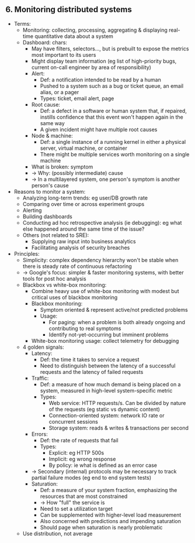 ## 6. Monitoring distributed systems
- Terms:
  - Monitoring: collecting, processing, aggregating & displaying real-time quantitative data about a system
  - Dashboard: chars:
    - May have filters, selectors..., but is prebuilt to expose the metrics most important to its users
    - Might display team information (eg list of high-priority bugs, current on-call engineer by area of responsibility)
    - Alert:
      - Def: a notification intended to be read by a human
      - Pushed to a system such as a bug or ticket queue, an email alias, or a pager
      - Types: ticket, email alert, page
    - Root cause:
      - Def: a defect in a software or human system that, if repaired,
      instills confidence that this event won't happen again in the same way
      - A given incident might have multiple root causes
    - Node & machine:
      - Def: a single instance of a running kernel in either a physical server, virtual machine, or container
      - There might be multiple services worth monitoring on a single machine
    - What is broken: symptom
    - -> Why: (possibly intermediate) cause
    - -> In a multilayered system, one person's symptom is another person's cause
- Reasons to monitor a system:
  - Analyzing long-term trends: eg user/DB growth rate
  - Comparing over time or across experiment groups
  - Alerting
  - Building dashboards
  - Conducting ad hoc retrospective analysis (ie debugging): eg what else happened around the same time of the issue?
  - Others (not related to SRE):
    - Supplying raw input into business analytics
    - Facilitating analysis of security breaches
- Principles:
  - Simplicity: complex dependency hierarchy won't be stable when there is steady rate of continuous refactoring
  - -> Google's focus: simpler & faster monitoring systems, with better tools for post hoc analysis
  - Blackbox vs white-box monitoring:
    - Combine heavy use of white-box monitoring with modest but critical uses of blackbox monitoring
    - Blackbox monitoring:
      - Symptom oriented & represent active/not predicted problems
      - Usage:
        - For paging: when a problem is both already ongoing and contributing to real symptoms
        - Identify not-yet-occurring but imminent problems
    - White-box monitoring usage: collect telemetry for debugging
  - 4 golden signals:
    - Latency:
      - Def: the time it takes to service a request
      - Need to distinguish between the latency of a successful requests and the latency of failed requests
    - Traffic:
      - Def: a measure of how much demand is being placed on a system, measured in high-level system-specific metric
      - Types:
        - Web service: HTTP requests/s. Can be divided by nature of the requests (eg static vs dynamic content)
        - Connection-oriented system: network IO rate or concurrent sessions
        - Storage system: reads & writes & transactions per second
    - Errors:
      - Def: the rate of requests that fail
      - Types:
        - Explicit: eg HTTP 500s
        - Implicit: eg wrong response
        - By policy: ie what is defined as an error case
    - -> Secondary (internal) protocols may be necessary to track partial failure modes (eg end to end system tests)
    - Saturation:
      - Def: a measure of your system fraction, emphasizing the resources that are most constrained
      - -> How "full" the service is
      - Need to set a utilization target
      - Can be supplemented with higher-level load measurement
      - Also concerned with predictions and impending saturation
      - Should page when saturation is nearly problematic
  - Use distribution, not average
